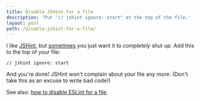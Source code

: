 ```yaml
---
title: Disable JSHint for a file
description: 'Put "// jshint ignore: start" at the top of the file.'
layout: post
path: /disable-jshint-for-a-file/
---
```


I like [JSHint](http://jshint.com/), but [sometimes](http://js1k.com/) you just want it to _completely_ shut up. Add this to the top of your file:

    // jshint ignore: start

And you're done! JSHint won't complain about your file any more. (Don't take this as an excuse to write bad code!)

See also: [how to disable ESLint for a file](/disable-eslint-for-a-file/).
